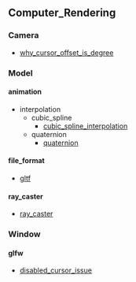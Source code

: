 ## Computer_Rendering

### Camera

- [why_cursor_offset_is_degree](./camera/why_cursor_offset_is_degree.md)

### Model

#### animation

- interpolation
  - cubic_spline
    - [cubic_spline_interpolation](./model/animation/interpolation/cubic_spline/cubic_spline_interpolation.md)
  - quaternion
    - [quaternion](./model/animation/interpolation/quaternion/quaternion.md)

#### file_format

- [gltf](./model/file_format/gltf.md)

#### ray_caster

- [ray_caster](./model/ray_caster/ray_caster.md)

### Window

#### glfw

- [disabled_cursor_issue](./window/glfw/disabled_cursor_issue.md)
